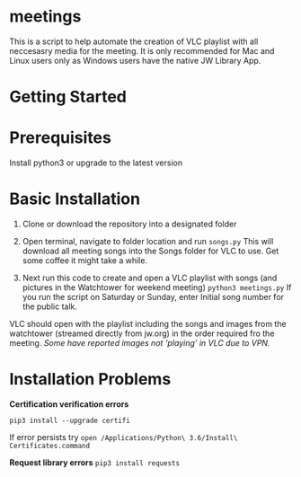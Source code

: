 # meetings
This is a script to help automate the creation of VLC playlist with all neccesasry media for the meeting. It is only recommended for Mac and Linux users only as Windows users have the native JW Library App.

# Getting Started

# Prerequisites

Install python3 or upgrade to the latest version

# Basic Installation

1. Clone or download the  repository into a designated folder

2. Open terminal, navigate to folder location and run
`songs.py`
This will download all meeting songs into the Songs folder for VLC to use.
Get some coffee it might take a while.

3. Next run this code to create and open a VLC playlist with songs (and pictures in the Watchtower for weekend meeting)
`python3 meetings.py`
If you run the script on Saturday or Sunday, enter Initial song number for the public talk.

VLC should open with the playlist including the songs and images from the watchtower (streamed directly from jw.org) in the order required fro the meeting.
_Some have reported images not ‘playing’ in VLC due to VPN._


# Installation Problems
**Certification verification errors**

`pip3 install --upgrade certifi`

If error persists try 
`open /Applications/Python\ 3.6/Install\ Certificates.command`

**Request library errors**
`pip3 install requests`
